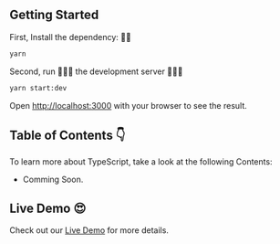 ## Getting Started

First, Install the dependency: 🧑‍💻

```bash
yarn
```

Second, run 🏃🏼‍♂️ the development server 🏋🏽‍♂️

```bash
yarn start:dev
```

Open [http://localhost:3000](http://localhost:3000) with your browser to see the result.

## Table of Contents 👇

To learn more about TypeScript, take a look at the following Contents:

- Comming Soon.
  <!-- - [Next.js Documentation](https://nextjs.org/docs) - learn about Next.js features and API. -->
  <!-- - [Learn Next.js](https://nextjs.org/learn) - an interactive Next.js tutorial. -->

## Live Demo 😍

Check out our [Live Demo](##) for more details.
